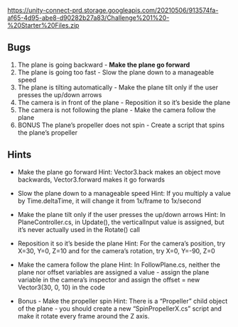 https://unity-connect-prd.storage.googleapis.com/20210506/913574fa-af65-4d95-abe8-d90282b27a83/Challenge%201%20-%20Starter%20Files.zip

## Bugs
1. The plane is going backward - **Make the plane go forward**
2. The plane is going too fast - Slow the plane down to a manageable speed
3. The plane is tilting automatically - Make the plane tilt only if the user presses the up/down arrows
4. The camera is in front of the plane - Reposition it so it’s beside the plane
5. The camera is not following the plane - Make the camera follow the plane
6. BONUS The plane’s propeller does not spin - Create a script that spins the plane’s propeller

## Hints
- Make the plane go forward Hint: Vector3.back makes an object move backwards, Vector3.forward makes it go forwards
    

- Slow the plane down to a manageable speed Hint: If you multiply a value by Time.deltaTime, it will change it from 1x/frame to 1x/second
    

- Make the plane tilt only if the user presses the up/down arrows Hint: In PlaneController.cs, in Update(), the verticalInput value is assigned, but it’s never actually used in the Rotate() call
    

- Reposition it so it’s beside the plane Hint: For the camera’s position, try X=30, Y=0, Z=10 and for the camera’s rotation, try X=0, Y=-90, Z=0
    

- Make the camera follow the plane Hint: In FollowPlane.cs, neither the plane nor offset variables are assigned a value - assign the plane variable in the camera’s inspector and assign the offset = new Vector3(30, 0, 10) in the code
    

- Bonus - Make the propeller spin Hint: There is a “Propeller” child object of the plane - you should create a new “SpinPropellerX.cs” script and make it rotate every frame around the Z axis.